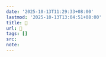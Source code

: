 ```yaml
---
date: '2025-10-13T11:29:33+08:00'
lastmod: '2025-10-13T13:04:51+08:00'
title: 󰢄
url: 󰢄
tags: []
src:
note:
---
```

